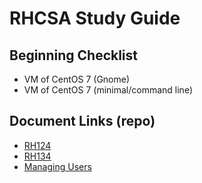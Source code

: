 # RHCSA Study Guide

## Beginning Checklist
- VM of CentOS 7 (Gnome)
- VM of CentOS 7 (minimal/command line)

## Document Links (repo)
- [RH124](/Documents/RH124.md)
- [RH134](/Documents/RH134.md)
- [Managing Users](/Documents/Users.md)
